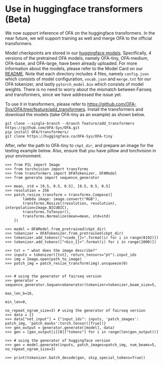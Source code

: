 # Use in huggingface transformers (Beta)

We now support inference of OFA on the huggingface transformers. In the near future, we will support training as well and merge OFA to the official transformers. 

Model checkpoints are stored in our [huggingface models](https://huggingface.co/OFA-Sys). Specifically, 4 versions of the pretrained OFA models, namely OFA-tiny, OFA-medium, OFA-base, and OFA-large, have been already uploaded. For more information about the models, please refer to the Model Card on our [README](https://github.com/OFA-Sys/OFA). 
Note that each directory includes 4 files, namely `config.json` which consists of model configuration, `vocab.json` and `merge.txt` for our OFA tokenizer, and lastly `pytorch_model.bin` which consists of model weights. There is no need to worry about the mismatch between Fairseq and transformers, since we have addressed the issue yet. 

To use it in transformers, please refer to https://github.com/OFA-Sys/OFA/tree/feature/add_transformers. Install the transformers and download the models (take OFA-tiny as an example) as shown below.

```
git clone --single-branch --branch feature/add_transformers https://github.com/OFA-Sys/OFA.git
pip install OFA/transformers/
git clone https://huggingface.co/OFA-Sys/OFA-tiny 
```

After, refer the path to OFA-tiny to `ckpt_dir`, and prepare an image for the testing example below. Also, ensure that you have pillow and torchvision in your environment. 

```
>>> from PIL import Image
>>> from torchvision import transforms
>>> from transformers import OFATokenizer, OFAModel
>>> from generate import sequence_generator

>>> mean, std = [0.5, 0.5, 0.5], [0.5, 0.5, 0.5]
>>> resolution = 256
>>> patch_resize_transform = transforms.Compose([
        lambda image: image.convert("RGB"),
        transforms.Resize((resolution, resolution), interpolation=Image.BICUBIC),
        transforms.ToTensor(), 
        transforms.Normalize(mean=mean, std=std)
    ])

>>> model = OFAModel.from_pretrained(ckpt_dir)
>>> tokenizer = OFATokenizer.from_pretrained(ckpt_dir)
>>> tokenizer.add_tokens(["<code_{}>".format(i) for i in range(8192)])
>>> tokenizer.add_tokens(["<bin_{}>".format(i) for i in range(1000)])

>>> txt = " what does the image describe?"
>>> inputs = tokenizer([txt], return_tensors="pt").input_ids
>>> img = Image.open(path_to_image)
>>> patch_img = patch_resize_transform(img).unsqueeze(0)


>>> # using the generator of fairseq version
>>> generator = sequence_generator.SequenceGenerator(tokenizer=tokenizer,beam_size=5,
                                                                      max_len_b=16,
                                                                      min_len=0,
                                                                      no_repeat_ngram_size=3) # using the generator of fairseq version
>>> data = {}
>>> data["net_input"] = {"input_ids": inputs, 'patch_images': patch_img, 'patch_masks':torch.tensor([True])}
>>> gen_output = generator.generate([model], data)
>>> gen = [gen_output[i][0]["tokens"] for i in range(len(gen_output))]

>>> # using the generator of huggingface version
>>> gen = model.generate(inputs, patch_images=patch_img, num_beams=5, no_repeat_ngram_size=3) 

>>> print(tokenizer.batch_decode(gen, skip_special_tokens=True))
```
